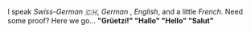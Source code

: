 I speak *Swiss-German 🇨🇭*, *German* , *English*, and a little *French*. 
Need some proof? Here we go... __"Grüetzi!" "Hallo" "Hello" "Salut"__ 
